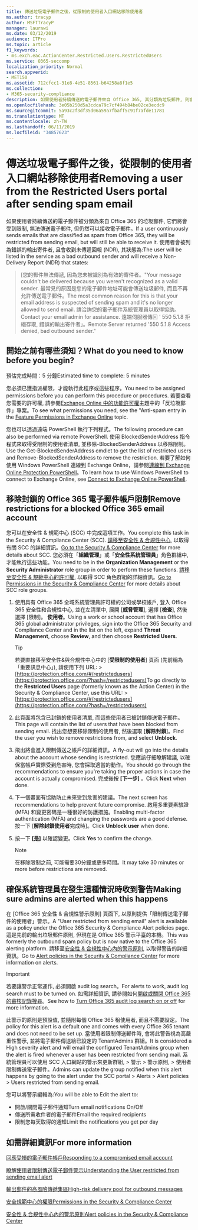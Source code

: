```yaml
---
title: 傳送垃圾電子郵件之後，從限制的使用者入口網站移除使用者
ms.author: tracyp
author: MSFTTracyP
manager: laurawi
ms.date: 03/12/2019
audience: ITPro
ms.topic: article
f1_keywords:
- ms.exch.eac.ActionCenter.Restricted.Users.RestrictedUsers
ms.service: O365-seccomp
localization_priority: Normal
search.appverid:
- MET150
ms.assetid: 712cfcc1-31e8-4e51-8561-b64258a8f1e5
ms.collection:
- M365-security-compliance
description: 如果使用者持續傳送的電子郵件來自 Office 365, 其分類為垃圾郵件, 則會限制傳送更多郵件。
ms.openlocfilehash: 3e05b250d5a3cdca79c7cf494b84be02ce3ecdc9
ms.sourcegitcommit: 5a93c2f3df35d06a59a7fbaff5c91f7afde11781
ms.translationtype: MT
ms.contentlocale: zh-TW
ms.lasthandoff: 06/11/2019
ms.locfileid: "34857623"
---
```

# <a name="removing-a-user-from-the-restricted-users-portal-after-sending-spam-email"></a><span data-ttu-id="edd53-103">傳送垃圾電子郵件之後，從限制的使用者入口網站移除使用者</span><span class="sxs-lookup"><span data-stu-id="edd53-103">Removing a user from the Restricted Users portal after sending spam email</span></span>

<span data-ttu-id="edd53-104">如果使用者持續傳送的電子郵件被分類為來自 Office 365 的垃圾郵件, 它們將會受到限制, 無法傳送電子郵件, 但仍然可以接收電子郵件。</span><span class="sxs-lookup"><span data-stu-id="edd53-104">If a user continuously sends emails that are classified as spam from Office 365, they will be restricted from sending email, but will still be able to receive it.</span></span> <span data-ttu-id="edd53-105">使用者會被列為錯誤的輸出寄件者, 且會收到未傳遞回報 (NDR), 其狀態為:</span><span class="sxs-lookup"><span data-stu-id="edd53-105">The user will be listed in the service as a bad outbound sender and will receive a Non-Delivery Report (NDR) that states:</span></span>

> <span data-ttu-id="edd53-106">[您的郵件無法傳遞, 因為您未被識別為有效的寄件者。</span><span class="sxs-lookup"><span data-stu-id="edd53-106">"Your message couldn't be delivered because you weren't recognized as a valid sender.</span></span> <span data-ttu-id="edd53-107">最常見的原因是您的電子郵件地址可能會傳送垃圾郵件, 而且不再允許傳送電子郵件。</span><span class="sxs-lookup"><span data-stu-id="edd53-107">The most common reason for this is that your email address is suspected of sending spam and it's no longer allowed to send email.</span></span>  <span data-ttu-id="edd53-108">請洽詢您的電子郵件系統管理員以取得協助。</span><span class="sxs-lookup"><span data-stu-id="edd53-108">Contact  your email admin for assistance.</span></span> <span data-ttu-id="edd53-109">遠端伺服器傳回 ' 550 5.1.8 拒絕存取, 錯誤的輸出寄件者」。</span><span class="sxs-lookup"><span data-stu-id="edd53-109">Remote Server returned '550 5.1.8 Access denied, bad outbound sender."</span></span>

## <a name="what-do-you-need-to-know-before-you-begin"></a><span data-ttu-id="edd53-110">開始之前有哪些須知？</span><span class="sxs-lookup"><span data-stu-id="edd53-110">What do you need to know before you begin?</span></span>
<span data-ttu-id="edd53-111"><a name="sectionSection0"> </a></span><span class="sxs-lookup"><span data-stu-id="edd53-111"></span></span>

<span data-ttu-id="edd53-112">預估完成時間：5 分鐘</span><span class="sxs-lookup"><span data-stu-id="edd53-112">Estimated time to complete: 5 minutes</span></span>
  
<span data-ttu-id="edd53-113">您必須已獲指派權限，才能執行此程序或這些程序。</span><span class="sxs-lookup"><span data-stu-id="edd53-113">You need to be assigned permissions before you can perform this procedure or procedures.</span></span> <span data-ttu-id="edd53-114">若要查看您需要的許可權, 請參閱[Exchange Online 中的功能許可權](http://technet.microsoft.com/library/15073ce1-0917-403b-8839-02a2ebc96e16.aspx)主題中的「反垃圾郵件」專案。</span><span class="sxs-lookup"><span data-stu-id="edd53-114">To see what permissions you need, see the "Anti-spam entry in the [Feature Permissions in Exchange Online](http://technet.microsoft.com/library/15073ce1-0917-403b-8839-02a2ebc96e16.aspx) topic.</span></span>

<span data-ttu-id="edd53-115">您也可以透過遠端 PowerShell 執行下列程式。</span><span class="sxs-lookup"><span data-stu-id="edd53-115">The following procedure can also be performed via remote PowerShell.</span></span> <span data-ttu-id="edd53-116">使用 BlockedSenderAddress 指令程式來取得受限制的使用者清單, 並移除-BlockedSenderAddress 以移除限制。</span><span class="sxs-lookup"><span data-stu-id="edd53-116">Use the Get-BlockedSenderAddress cmdlet to get the list of restricted users and Remove-BlockedSenderAddress to remove the restriction.</span></span> <span data-ttu-id="edd53-117">若要了解如何使用 Windows PowerShell 連線到 Exchange Online，請參閱[連線到 Exchange Online Protection PowerShell](https://go.microsoft.com/fwlink/p/?linkid=396554)。</span><span class="sxs-lookup"><span data-stu-id="edd53-117">To learn how to use Windows PowerShell to connect to Exchange Online, see [Connect to Exchange Online PowerShell](https://go.microsoft.com/fwlink/p/?linkid=396554).</span></span>

## <a name="remove-restrictions-for-a-blocked-office-365-email-account"></a><span data-ttu-id="edd53-118">移除封鎖的 Office 365 電子郵件帳戶限制</span><span class="sxs-lookup"><span data-stu-id="edd53-118">Remove restrictions for a blocked Office 365 email account</span></span>

<span data-ttu-id="edd53-119">您可以在安全性 & 規範中心 (SCC) 中完成這項工作。</span><span class="sxs-lookup"><span data-stu-id="edd53-119">You complete this task in the Security & Compliance Center (SCC).</span></span> <span data-ttu-id="edd53-120">[請移至安全性 & 合規性中心](go-to-the-securitycompliance-center.md), 以取得有關 SCC 的詳細資訊。</span><span class="sxs-lookup"><span data-stu-id="edd53-120">[Go to the Security & Compliance Center](go-to-the-securitycompliance-center.md) for more details about SCC.</span></span> <span data-ttu-id="edd53-121">您必須在「**組織管理**」或「**安全性系統管理員**」角色群組中, 才能執行這些功能。</span><span class="sxs-lookup"><span data-stu-id="edd53-121">You need to be in the **Organization Management** or the **Security Administrator** role group in order to perform these functions.</span></span> <span data-ttu-id="edd53-122">[請移至安全性 & 規範中心的許可權](permissions-in-the-security-and-compliance-center.md), 以取得 SCC 角色群組的詳細資訊。</span><span class="sxs-lookup"><span data-stu-id="edd53-122">[Go to Permissions in the Security & Compliance Center](permissions-in-the-security-and-compliance-center.md) for more details about SCC role groups.</span></span>

1. <span data-ttu-id="edd53-123">使用具有 Office 365 全域系統管理員許可權的公司或學校帳戶, 登入 Office 365 安全性和合規性中心, 並在左清單中, 展開 [**威脅管理**], 選擇 [**檢查**], 然後選擇 [限制]。 **使用者**。</span><span class="sxs-lookup"><span data-stu-id="edd53-123">Using a work or school account that has Office 365 global administrator privileges, sign into the Office 365 Security and Compliance Center and in the list on the left, expand **Threat Management**, choose **Review**, and then choose **Restricted Users**.</span></span>
    
    > [!TIP]
    > <span data-ttu-id="edd53-124">若要直接移至安全性&amp;與合規性中心中的 [**受限制的使用者**] 頁面 (先前稱為「重要訊息中心」), 請使用下列 URL: >[https://protection.office.com/#/restrictedusers](https://protection.office.com/?hash=/restrictedusers)</span><span class="sxs-lookup"><span data-stu-id="edd53-124">To go directly to the **Restricted Users** page (formerly known as the Action Center) in the Security &amp; Compliance Center, use this URL: > [https://protection.office.com/#/restrictedusers](https://protection.office.com/?hash=/restrictedusers)</span></span>

2. <span data-ttu-id="edd53-125">此頁面將包含已封鎖的使用者清單, 而這些使用者已被封鎖傳送電子郵件。</span><span class="sxs-lookup"><span data-stu-id="edd53-125">This page will contain the list of users that have been blocked from sending email.</span></span>  <span data-ttu-id="edd53-126">找出您想要移除限制的使用者, 然後選取 [**解除封鎖**]。</span><span class="sxs-lookup"><span data-stu-id="edd53-126">Find the user you wish to remove restrictions from, and select **Unblock**.</span></span>

3. <span data-ttu-id="edd53-127">飛出將會進入限制傳送之帳戶的詳細資訊。</span><span class="sxs-lookup"><span data-stu-id="edd53-127">A fly-out will go into the details about the account whose sending is restricted.</span></span> <span data-ttu-id="edd53-128">您應該仔細瞭解建議, 以確保當帳戶實際受到危害時, 您會採取適當的動作。</span><span class="sxs-lookup"><span data-stu-id="edd53-128">You should go through the recommendations to ensure you're taking the proper actions in case the account is actually compromised.</span></span> <span data-ttu-id="edd53-129">完成後按 **[下一步]** 。</span><span class="sxs-lookup"><span data-stu-id="edd53-129">Click **Next** when done.</span></span>

4. <span data-ttu-id="edd53-130">下一個畫面有協助防止未來受到危害的建議。</span><span class="sxs-lookup"><span data-stu-id="edd53-130">The next screen has recommendations to help prevent future compromise.</span></span> <span data-ttu-id="edd53-131">啟用多重要素驗證 (MFA) 和變更密碼是一種很好的防護措施。</span><span class="sxs-lookup"><span data-stu-id="edd53-131">Enabling multi-factor authentication (MFA) and changing the passwords are a good defense.</span></span> <span data-ttu-id="edd53-132">按一下 [**解除封鎖使用者**完成時]。</span><span class="sxs-lookup"><span data-stu-id="edd53-132">Click **Unblock user** when done.</span></span>

5. <span data-ttu-id="edd53-133">按一下 **[是]** 以確認變更。</span><span class="sxs-lookup"><span data-stu-id="edd53-133">Click **Yes** to confirm the change.</span></span>

    > [!NOTE]
    > <span data-ttu-id="edd53-134">在移除限制之前, 可能需要30分鐘或更多時間。</span><span class="sxs-lookup"><span data-stu-id="edd53-134">It may take 30 minutes or more before restrictions are removed.</span></span> 

## <a name="making-sure-admins-are-alerted-when-this-happens"></a><span data-ttu-id="edd53-135">確保系統管理員在發生這種情況時收到警告</span><span class="sxs-lookup"><span data-stu-id="edd53-135">Making sure admins are alerted when this happens</span></span>

<span data-ttu-id="edd53-136">在 [Office 365 安全性 & 合規性警示原則] 頁面下, 以原則提供「限制傳送電子郵件的使用者」警示。</span><span class="sxs-lookup"><span data-stu-id="edd53-136">A "User restricted from sending email" alert is available as a policy under the Office 365 Security & Compliance Alert policies page.</span></span> <span data-ttu-id="edd53-137">這是先前的輸出垃圾郵件原則, 但現在是 Office 365 警示平臺的本機。</span><span class="sxs-lookup"><span data-stu-id="edd53-137">This was formerly the outbound spam policy but is now native to the Office 365 alerting platform.</span></span> <span data-ttu-id="edd53-138">請移至[安全性 & 合規性中心內的警示原則](alert-policies.md), 以取得警告的詳細資訊。</span><span class="sxs-lookup"><span data-stu-id="edd53-138">Go to [Alert policies in the Security & Compliance Center](alert-policies.md) for more information on alerts.</span></span>

> [!IMPORTANT]
> <span data-ttu-id="edd53-139">若要讓警示正常運作, 必須開啟 audit log search。</span><span class="sxs-lookup"><span data-stu-id="edd53-139">For alerts to work, audit log search must to be turned on.</span></span> <span data-ttu-id="edd53-140">如需詳細資訊, 請參閱如何[開啟或關閉 Office 365 的審核記錄搜尋](turn-audit-log-search-on-or-off.md)。</span><span class="sxs-lookup"><span data-stu-id="edd53-140">See how to [Turn Office 365 audit log search on or off](turn-audit-log-search-on-or-off.md) for more information.</span></span>

<span data-ttu-id="edd53-141">此警示的原則是預設值, 並隨附每個 Office 365 租使用者, 而且不需要設定。</span><span class="sxs-lookup"><span data-stu-id="edd53-141">The policy for this alert is a default one and comes with every Office 365 tenant and does not need to be set up.</span></span> <span data-ttu-id="edd53-142">當使用者限制傳送郵件時, 會將此警告視為高嚴重性警示, 並將電子郵件傳送給已設定的 TenantAdmins 群組。</span><span class="sxs-lookup"><span data-stu-id="edd53-142">It is considered a High severity alert and will email the configured TenantAdmins group when the alert is fired whenever a user has been restricted from sending mail.</span></span> <span data-ttu-id="edd53-143">系統管理員可以使用 SCC 入口網站的警示來更新群組, > 警示 > 警示原則, > 使用者限制傳送電子郵件。</span><span class="sxs-lookup"><span data-stu-id="edd53-143">Admins can update the group notified when this alert happens by going to the alert under the SCC portal > Alerts > Alert policies > Users restricted from sending email.</span></span>

<span data-ttu-id="edd53-144">您可以將警示編輯為:</span><span class="sxs-lookup"><span data-stu-id="edd53-144">You will be able to Edit the alert to:</span></span>
- <span data-ttu-id="edd53-145">開啟/關閉電子郵件通知</span><span class="sxs-lookup"><span data-stu-id="edd53-145">Turn email notifications On/Off</span></span>
- <span data-ttu-id="edd53-146">傳送所需收件者的電子郵件</span><span class="sxs-lookup"><span data-stu-id="edd53-146">Email the required recipients</span></span>
- <span data-ttu-id="edd53-147">限制您每天取得的通知</span><span class="sxs-lookup"><span data-stu-id="edd53-147">Limit the notifications you get per day</span></span>

## <a name="for-more-information"></a><span data-ttu-id="edd53-148">如需詳細資訊</span><span class="sxs-lookup"><span data-stu-id="edd53-148">For more information</span></span>

[<span data-ttu-id="edd53-149">回應受損的電子郵件帳戶</span><span class="sxs-lookup"><span data-stu-id="edd53-149">Responding to a compromised email account</span></span>](responding-to-a-compromised-email-account.md)

[<span data-ttu-id="edd53-150">瞭解使用者限制傳送電子郵件警示</span><span class="sxs-lookup"><span data-stu-id="edd53-150">Understanding the User restricted from sending email alert</span></span>](https://docs.microsoft.com/en-us/office365/securitycompliance/alert-policies)

[<span data-ttu-id="edd53-151">輸出郵件的高風險傳遞集區</span><span class="sxs-lookup"><span data-stu-id="edd53-151">High-risk delivery pool for outbound messages</span></span>](high-risk-delivery-pool-for-outbound-messages.md)

[<span data-ttu-id="edd53-152">安全規範中心的權限</span><span class="sxs-lookup"><span data-stu-id="edd53-152">Permissions in the Security & Compliance Center</span></span>](permissions-in-the-security-and-compliance-center.md)

[<span data-ttu-id="edd53-153">安全性 & 合規性中心內的警示原則</span><span class="sxs-lookup"><span data-stu-id="edd53-153">Alert policies in the Security & Compliance Center</span></span>](https://docs.microsoft.com/en-us/office365/securitycompliance/alert-policies)
